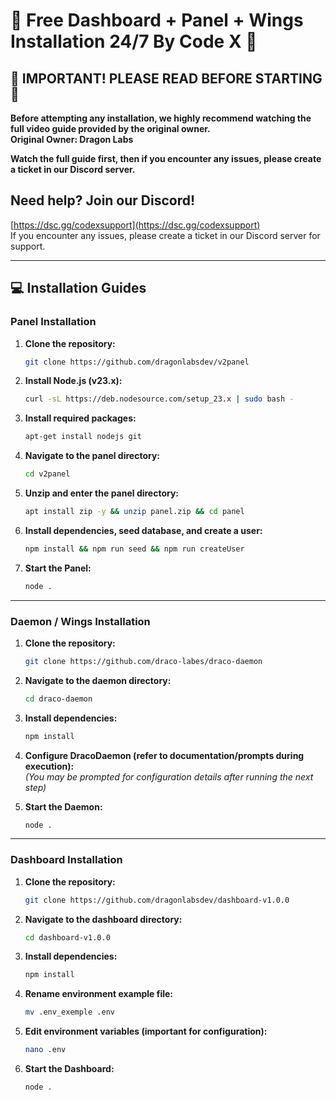 # 🚀 Free Dashboard + Panel + Wings Installation 24/7 By Code X 🚀

## 🚨 IMPORTANT! PLEASE READ BEFORE STARTING 🚨
**Before attempting any installation, we highly recommend watching the full video guide provided by the original owner.**  
**Original Owner: Dragon Labs**

**Watch the full guide first, then if you encounter any issues, please create a ticket in our Discord server.**

## Need help? Join our Discord!
[https://dsc.gg/codexsupport](https://dsc.gg/codexsupport)  
If you encounter any issues, please create a ticket in our Discord server for support.

---

## 💻 Installation Guides

### Panel Installation

1.  **Clone the repository:**
    ```bash
    git clone https://github.com/dragonlabsdev/v2panel
    ```

2.  **Install Node.js (v23.x):**
    ```bash
    curl -sL https://deb.nodesource.com/setup_23.x | sudo bash -
    ```

3.  **Install required packages:**
    ```bash
    apt-get install nodejs git
    ```

4.  **Navigate to the panel directory:**
    ```bash
    cd v2panel
    ```

5.  **Unzip and enter the panel directory:**
    ```bash
    apt install zip -y && unzip panel.zip && cd panel
    ```

6.  **Install dependencies, seed database, and create a user:**
    ```bash
    npm install && npm run seed && npm run createUser
    ```

7.  **Start the Panel:**
    ```bash
    node .
    ```

---

### Daemon / Wings Installation

1.  **Clone the repository:**
    ```bash
    git clone https://github.com/draco-labes/draco-daemon
    ```

2.  **Navigate to the daemon directory:**
    ```bash
    cd draco-daemon
    ```

3.  **Install dependencies:**
    ```bash
    npm install
    ```

4.  **Configure DracoDaemon (refer to documentation/prompts during execution):**  
    *(You may be prompted for configuration details after running the next step)*

5.  **Start the Daemon:**
    ```bash
    node .
    ```

---

### Dashboard Installation

1.  **Clone the repository:**
    ```bash
    git clone https://github.com/dragonlabsdev/dashboard-v1.0.0
    ```

2.  **Navigate to the dashboard directory:**
    ```bash
    cd dashboard-v1.0.0
    ```

3.  **Install dependencies:**
    ```bash
    npm install
    ```

4.  **Rename environment example file:**
    ```bash
    mv .env_exemple .env
    ```

5.  **Edit environment variables (important for configuration):**
    ```bash
    nano .env
    ```

6.  **Start the Dashboard:**
    ```bash
    node .
    ```
